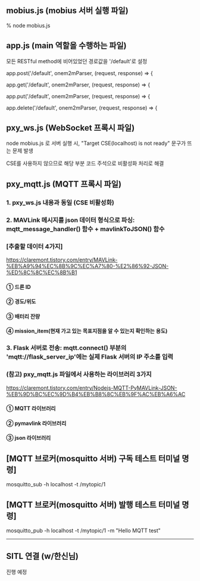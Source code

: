 ## mobius.js (mobius 서버 실행 파일)
% node mobius.js

## app.js (main 역할을 수행하는 파일)
모든 RESTful method에 비어있었던 경로값을 '/default'로 설정 

app.post('/default', onem2mParser, (request, response) => {

app.get('/default', onem2mParser, (request, response) => {

app.put('/default', onem2mParser, (request, response) => {

app.delete('/default', onem2mParser, (request, response) => {

## pxy_ws.js (WebSocket 프록시 파일)
node mobius.js 로 서버 실행 시, "Target CSE(localhost) is not ready" 문구가 뜨는 문제 발생

CSE를 사용하지 않으므로 해당 부분 코드 주석으로 비활성화 처리로 해결

## pxy_mqtt.js (MQTT 프록시 파일)
### 1. pxy_ws.js 내용과 동일 (CSE 비활성화)

### 2. MAVLink 메시지를 json 데이터 형식으로 파싱: mqtt_message_handler() 함수 + mavlinkToJSON() 함수

### [추출할 데이터 4가지]
https://claremont.tistory.com/entry/MAVLink-%EB%A9%94%EC%8B%9C%EC%A7%80-%E2%86%92-JSON-%ED%8C%8C%EC%8B%B1

#### ① 드론 ID
#### ② 경도/위도
#### ③ 배터리 잔량
#### ④ mission_item(현재 가고 있는 목표지점을 알 수 있는지 확인하는 용도)

### 3. Flask 서버로 전송: mqtt.connect() 부분의 'mqtt://flask_server_ip'에는 실제 Flask 서버의 IP 주소를 입력

###  (참고) pxy_mqtt.js 파일에서 사용하는 라이브러리 3가지
https://claremont.tistory.com/entry/Nodejs-MQTT-PyMAVLink-JSON-%EB%9D%BC%EC%9D%B4%EB%B8%8C%EB%9F%AC%EB%A6%AC
#### ① MQTT 라이브러리
#### ② pymavlink 라이브러리
#### ③ json 라이브러리

## [MQTT 브로커(mosquitto 서버) 구독 테스트 터미널 명령]
mosquitto_sub -h localhost -t /mytopic/1

## [MQTT 브로커(mosquitto 서버) 발행 테스트 터미널 명령]
mosquitto_pub -h localhost -t /mytopic/1 -m "Hello MQTT test"

---------------------------------------------------

## SITL 연결 (w/한신님)
진행 예정
